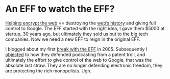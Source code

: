 # An EFF to watch the EFF?
<a href="https://twitter.com/zittrain/status/1281312334284312576">Helping encrypt the web</a> == destroying the <a href="http://this.how/googleAndHttp/">web’s history</a> and giving full control to Google. The EFF started with the right idea, I gave them $5000 at startup, 30 years ago, but ultimately they sold us out to the big tech companies. Now we need a new EFF to reign in the original EFF.

I blogged about my first <a href="http://scripting.com/2005/03/29.html#breakWithEff">break with the EFF</a> in 2005. Subsequently I <a href="http://scripting.com/2014/05/05/#a1399316366">objected</a> to how they defended podcasting from a patent troll, and ultimately the effort to give control of the web to Google, that was the absolute last straw. They are no longer defending electronic freedom, they are protecting the rich monopolists. Ugh.


